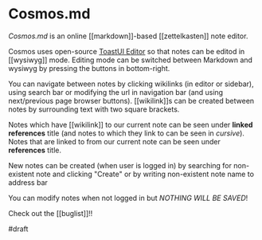 # Cosmos.md

*Cosmos.md* is an online [[markdown]]-based [[zettelkasten]] note editor.

Cosmos uses open-source [ToastUI Editor](https://github.com/nhn/tui.editor) so that notes can be editod in [[wysiwyg]] mode. Editing mode can be switched between Markdown and wysiwyg by pressing the buttons in bottom-right.

You can navigate between notes by clicking wikilinks (in editor or sidebar), using search bar or modifying the url in navigation bar (and using next/previous page browser buttons). [[wikilink]]s can be created between notes by surrounding text with two square brackets.

Notes which have [[wikilink]] to our current note can be seen under **linked references** title (and notes to which they link to can be seen in *cursive*).
Notes that are linked to from our current note can be seen under **references** title.

New notes can be created (when user is logged in) by searching for non-existent note and clicking "Create" or by writing non-existent note name to address bar

You can modify notes when not logged in but *NOTHING WILL BE SAVED*!

Check out the [[buglist]]!!

#draft